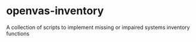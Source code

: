 # openvas-inventory
A collection of scripts to implement missing or impaired systems inventory functions
